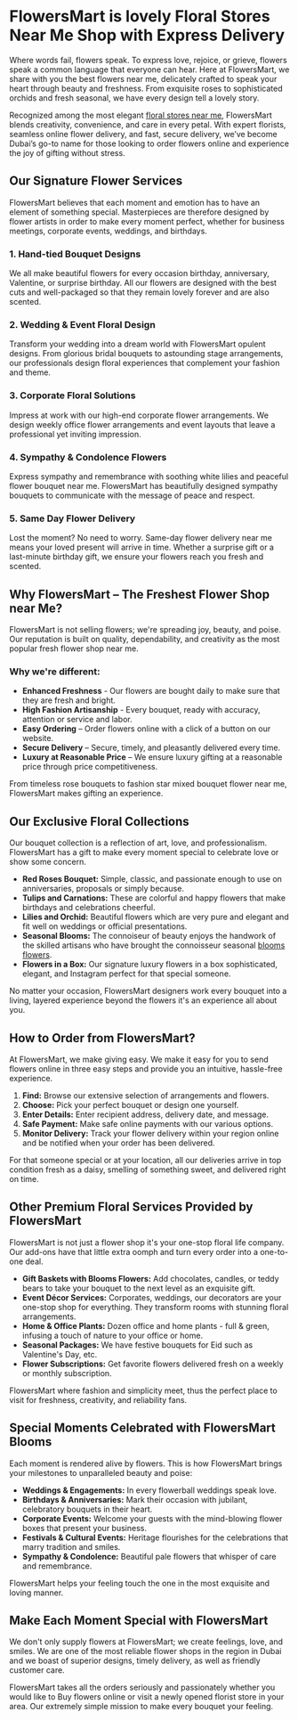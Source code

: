 # FlowersMart is lovely Floral Stores Near Me Shop with Express Delivery

Where words fail, flowers speak. To express love, rejoice, or grieve, flowers speak a common language that everyone can hear. Here at FlowersMart, we share with you the best flowers near me, delicately crafted to speak your heart through beauty and freshness. From exquisite roses to sophisticated orchids and fresh seasonal, we have every design tell a lovely story.

Recognized among the most elegant [floral stores near me](https://flowersmart.ae/), FlowersMart blends creativity, convenience, and care in every petal. With expert florists, seamless online flower delivery, and fast, secure delivery, we’ve become Dubai’s go-to name for those looking to order flowers online and experience the joy of gifting without stress.

## Our Signature Flower Services

FlowersMart believes that each moment and emotion has to have an element of something special. Masterpieces are therefore designed by flower artists in order to make every moment perfect, whether for business meetings, corporate events, weddings, and birthdays.

### 1. Hand-tied Bouquet Designs
We all make beautiful flowers for every occasion birthday, anniversary, Valentine, or surprise birthday. All our flowers are designed with the best cuts and well-packaged so that they remain lovely forever and are also scented.

### 2. Wedding & Event Floral Design
Transform your wedding into a dream world with FlowersMart opulent designs. From glorious bridal bouquets to astounding stage arrangements, our professionals design floral experiences that complement your fashion and theme.

### 3. Corporate Floral Solutions
Impress at work with our high-end corporate flower arrangements. We design weekly office flower arrangements and event layouts that leave a professional yet inviting impression.

### 4. Sympathy & Condolence Flowers
Express sympathy and remembrance with soothing white lilies and peaceful flower bouquet near me. FlowersMart has beautifully designed sympathy bouquets to communicate with the message of peace and respect.

### 5. Same Day Flower Delivery
Lost the moment? No need to worry. Same-day flower delivery near me means your loved present will arrive in time. Whether a surprise gift or a last-minute birthday gift, we ensure your flowers reach you fresh and scented.

## Why FlowersMart – The Freshest Flower Shop near Me?

FlowersMart is not selling flowers; we're spreading joy, beauty, and poise. Our reputation is built on quality, dependability, and creativity as the most popular fresh flower shop near me.

### Why we're different:
- **Enhanced Freshness** - Our flowers are bought daily to make sure that they are fresh and bright.  
- **High Fashion Artisanship** - Every bouquet, ready with accuracy, attention or service and labor.  
- **Easy Ordering** – Order flowers online with a click of a button on our website.  
- **Secure Delivery** – Secure, timely, and pleasantly delivered every time.  
- **Luxury at Reasonable Price** – We ensure luxury gifting at a reasonable price through price competitiveness.

From timeless rose bouquets to fashion star mixed bouquet flower near me, FlowersMart makes gifting an experience.

## Our Exclusive Floral Collections

Our bouquet collection is a reflection of art, love, and professionalism. FlowersMart has a gift to make every moment special to celebrate love or show some concern.

- **Red Roses Bouquet:** Simple, classic, and passionate enough to use on anniversaries, proposals or simply because.  
- **Tulips and Carnations:** These are colorful and happy flowers that make birthdays and celebrations cheerful.  
- **Lilies and Orchid:** Beautiful flowers which are very pure and elegant and fit well on weddings or official presentations.  
- **Seasonal Blooms:** The connoiseur of beauty enjoys the handwork of the skilled artisans who have brought the connoisseur seasonal [blooms flowers](https://flowersmart.ae/).  
- **Flowers in a Box:** Our signature luxury flowers in a box sophisticated, elegant, and Instagram perfect for that special someone.

No matter your occasion, FlowersMart designers work every bouquet into a living, layered experience beyond the flowers it's an experience all about you.

## How to Order from FlowersMart?

At FlowersMart, we make giving easy. We make it easy for you to send flowers online in three easy steps and provide you an intuitive, hassle-free experience.

1. **Find:** Browse our extensive selection of arrangements and flowers.  
2. **Choose:** Pick your perfect bouquet or design one yourself.  
3. **Enter Details:** Enter recipient address, delivery date, and message.  
4. **Safe Payment:** Make safe online payments with our various options.  
5. **Monitor Delivery:** Track your flower delivery within your region online and be notified when your order has been delivered.

For that someone special or at your location, all our deliveries arrive in top condition fresh as a daisy, smelling of something sweet, and delivered right on time.

## Other Premium Floral Services Provided by FlowersMart

FlowersMart is not just a flower shop it's your one-stop floral life company. Our add-ons have that little extra oomph and turn every order into a one-to-one deal.

- **Gift Baskets with Blooms Flowers:** Add chocolates, candles, or teddy bears to take your bouquet to the next level as an exquisite gift.  
- **Event Décor Services:** Corporates, weddings, our decorators are your one-stop shop for everything. They transform rooms with stunning floral arrangements.  
- **Home & Office Plants:** Dozen office and home plants - full & green, infusing a touch of nature to your office or home.  
- **Seasonal Packages:** We have festive bouquets for Eid such as Valentine's Day, etc.  
- **Flower Subscriptions:** Get favorite flowers delivered fresh on a weekly or monthly subscription.

FlowersMart where fashion and simplicity meet, thus the perfect place to visit for freshness, creativity, and reliability fans.

## Special Moments Celebrated with FlowersMart Blooms

Each moment is rendered alive by flowers. This is how FlowersMart brings your milestones to unparalleled beauty and poise:

- **Weddings & Engagements:** In every flowerball weddings speak love.  
- **Birthdays & Anniversaries:** Mark their occasion with jubilant, celebratory bouquets in their heart.  
- **Corporate Events:** Welcome your guests with the mind-blowing flower boxes that present your business.  
- **Festivals & Cultural Events:** Heritage flourishes for the celebrations that marry tradition and smiles.  
- **Sympathy & Condolence:** Beautiful pale flowers that whisper of care and remembrance.

FlowersMart helps your feeling touch the one in the most exquisite and loving manner.

## Make Each Moment Special with FlowersMart

We don't only supply flowers at FlowersMart; we create feelings, love, and smiles. We are one of the most reliable flower shops in the region in Dubai and we boast of superior designs, timely delivery, as well as friendly customer care.

FlowersMart takes all the orders seriously and passionately whether you would like to Buy flowers online or visit a newly opened florist store in your area. Our extremely simple mission to make every bouquet your feeling.
